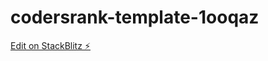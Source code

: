 # codersrank-template-1ooqaz

[Edit on StackBlitz ⚡️](https://stackblitz.com/edit/codersrank-template-1ooqaz)